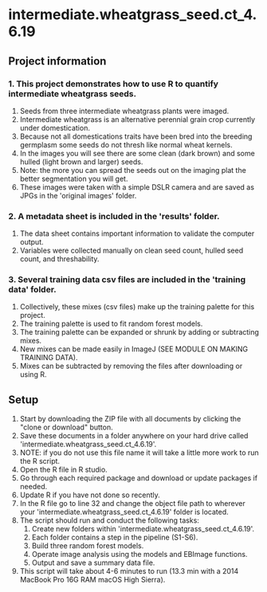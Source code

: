 # intermediate.wheatgrass_seed.ct_4.6.19

## Project information
### 1. This project demonstrates how to use R to quantify intermediate wheatgrass seeds.  
   1. Seeds from three intermediate wheatgrass plants were imaged.
   1. Intermediate wheatgrass is an alternative perennial grain crop currently under domestication.
   1. Because not all domestications traits have been bred into the breeding germplasm some seeds do not thresh like normal wheat kernels.
   1. In the images you will see there are some clean (dark brown) and some hulled (light brown and larger) seeds.
   1. Note: the more you can spread the seeds out on the imaging plat the better segmentation you will get.
   1. These images were taken with a simple DSLR camera and are saved as JPGs in the 'original images' folder.
### 2. A metadata sheet is included in the 'results' folder.  
   1. The data sheet contains important information to validate the computer output.
   1. Variables were collected manually on clean seed count, hulled seed count, and threshability.
### 3. Several training data csv files are included in the 'training data' folder.  
   1. Collectively, these mixes (csv files) make up the training palette for this project.
   1. The training palette is used to fit random forest models.
   1. The training palette can be expanded or shrunk by adding or subtracting mixes.
   1. New mixes can be made easily in ImageJ (SEE MODULE ON MAKING TRAINING DATA).
   1. Mixes can be subtracted by removing the files after downloading or using R.


## Setup
1. Start by downloading the ZIP file with all documents by clicking the "clone or download" button.
1. Save these documents in a folder anywhere on your hard drive called 'intermediate.wheatgrass_seed.ct_4.6.19'.
1. NOTE: if you do not use this file name it will take a little more work to run the R script.
1. Open the R file in R studio.
1. Go through each required package and download or update packages if needed.
1. Update R if you have not done so recently.
1. In the R file go to line 32 and change the object file path to wherever your 'intermediate.wheatgrass_seed.ct_4.6.19' folder is located.
1. The script should run and conduct the following tasks:
   1. Create new folders within 'intermediate.wheatgrass_seed.ct_4.6.19'.
   1. Each folder contains a step in the pipeline (S1-S6).
   1. Build three random forest models.
   1. Operate image analysis using the models and EBImage functions.
   1. Output and save a summary data file.
1. This script will take about 4-6 minutes to run (13.3 min with a 2014 MacBook Pro 16G RAM macOS High Sierra).
